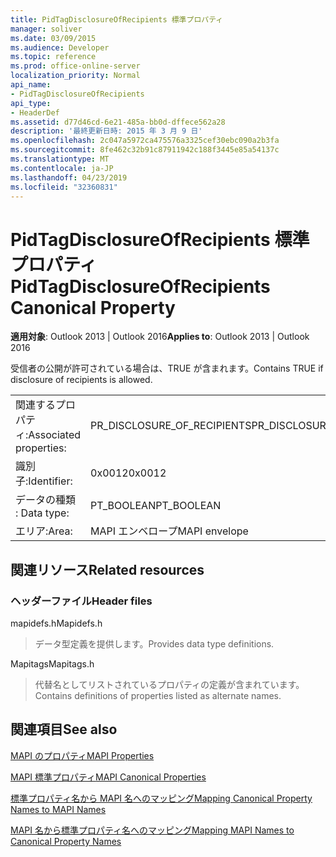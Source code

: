 ```yaml
---
title: PidTagDisclosureOfRecipients 標準プロパティ
manager: soliver
ms.date: 03/09/2015
ms.audience: Developer
ms.topic: reference
ms.prod: office-online-server
localization_priority: Normal
api_name:
- PidTagDisclosureOfRecipients
api_type:
- HeaderDef
ms.assetid: d77d46cd-6e21-485a-bb0d-dffece562a28
description: '最終更新日時: 2015 年 3 月 9 日'
ms.openlocfilehash: 2c047a5972ca475576a3325cef30ebc090a2b3fa
ms.sourcegitcommit: 8fe462c32b91c87911942c188f3445e85a54137c
ms.translationtype: MT
ms.contentlocale: ja-JP
ms.lasthandoff: 04/23/2019
ms.locfileid: "32360831"
---
```

# <a name="pidtagdisclosureofrecipients-canonical-property"></a><span data-ttu-id="ffedf-103">PidTagDisclosureOfRecipients 標準プロパティ</span><span class="sxs-lookup"><span data-stu-id="ffedf-103">PidTagDisclosureOfRecipients Canonical Property</span></span>

  
  
<span data-ttu-id="ffedf-104">**適用対象**: Outlook 2013 | Outlook 2016</span><span class="sxs-lookup"><span data-stu-id="ffedf-104">**Applies to**: Outlook 2013 | Outlook 2016</span></span> 
  
<span data-ttu-id="ffedf-105">受信者の公開が許可されている場合は、TRUE が含まれます。</span><span class="sxs-lookup"><span data-stu-id="ffedf-105">Contains TRUE if disclosure of recipients is allowed.</span></span>
  
|||
|:-----|:-----|
|<span data-ttu-id="ffedf-106">関連するプロパティ:</span><span class="sxs-lookup"><span data-stu-id="ffedf-106">Associated properties:</span></span>  <br/> |<span data-ttu-id="ffedf-107">PR_DISCLOSURE_OF_RECIPIENTS</span><span class="sxs-lookup"><span data-stu-id="ffedf-107">PR_DISCLOSURE_OF_RECIPIENTS</span></span>  <br/> |
|<span data-ttu-id="ffedf-108">識別子:</span><span class="sxs-lookup"><span data-stu-id="ffedf-108">Identifier:</span></span>  <br/> |<span data-ttu-id="ffedf-109">0x0012</span><span class="sxs-lookup"><span data-stu-id="ffedf-109">0x0012</span></span>  <br/> |
|<span data-ttu-id="ffedf-110">データの種類 : </span><span class="sxs-lookup"><span data-stu-id="ffedf-110">Data type:</span></span>  <br/> |<span data-ttu-id="ffedf-111">PT_BOOLEAN</span><span class="sxs-lookup"><span data-stu-id="ffedf-111">PT_BOOLEAN</span></span>  <br/> |
|<span data-ttu-id="ffedf-112">エリア:</span><span class="sxs-lookup"><span data-stu-id="ffedf-112">Area:</span></span>  <br/> |<span data-ttu-id="ffedf-113">MAPI エンベロープ</span><span class="sxs-lookup"><span data-stu-id="ffedf-113">MAPI envelope</span></span>  <br/> |
   
## <a name="related-resources"></a><span data-ttu-id="ffedf-114">関連リソース</span><span class="sxs-lookup"><span data-stu-id="ffedf-114">Related resources</span></span>

### <a name="header-files"></a><span data-ttu-id="ffedf-115">ヘッダーファイル</span><span class="sxs-lookup"><span data-stu-id="ffedf-115">Header files</span></span>

<span data-ttu-id="ffedf-116">mapidefs.h</span><span class="sxs-lookup"><span data-stu-id="ffedf-116">Mapidefs.h</span></span>
  
> <span data-ttu-id="ffedf-117">データ型定義を提供します。</span><span class="sxs-lookup"><span data-stu-id="ffedf-117">Provides data type definitions.</span></span>
    
<span data-ttu-id="ffedf-118">Mapitags</span><span class="sxs-lookup"><span data-stu-id="ffedf-118">Mapitags.h</span></span>
  
> <span data-ttu-id="ffedf-119">代替名としてリストされているプロパティの定義が含まれています。</span><span class="sxs-lookup"><span data-stu-id="ffedf-119">Contains definitions of properties listed as alternate names.</span></span>
    
## <a name="see-also"></a><span data-ttu-id="ffedf-120">関連項目</span><span class="sxs-lookup"><span data-stu-id="ffedf-120">See also</span></span>



[<span data-ttu-id="ffedf-121">MAPI のプロパティ</span><span class="sxs-lookup"><span data-stu-id="ffedf-121">MAPI Properties</span></span>](mapi-properties.md)
  
[<span data-ttu-id="ffedf-122">MAPI 標準プロパティ</span><span class="sxs-lookup"><span data-stu-id="ffedf-122">MAPI Canonical Properties</span></span>](mapi-canonical-properties.md)
  
[<span data-ttu-id="ffedf-123">標準プロパティ名から MAPI 名へのマッピング</span><span class="sxs-lookup"><span data-stu-id="ffedf-123">Mapping Canonical Property Names to MAPI Names</span></span>](mapping-canonical-property-names-to-mapi-names.md)
  
[<span data-ttu-id="ffedf-124">MAPI 名から標準プロパティ名へのマッピング</span><span class="sxs-lookup"><span data-stu-id="ffedf-124">Mapping MAPI Names to Canonical Property Names</span></span>](mapping-mapi-names-to-canonical-property-names.md)

